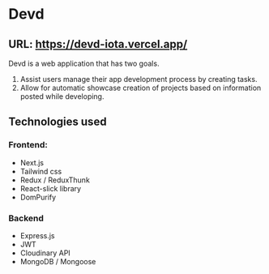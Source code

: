 # Devd

## URL: https://devd-iota.vercel.app/

Devd is a web application that has two goals.

1. Assist users manage their app development process by creating tasks.
2. Allow for automatic showcase creation of projects based on information posted while developing.

## Technologies used

### Frontend:

- Next.js
- Tailwind css
- Redux / ReduxThunk
- React-slick library
- DomPurify

### Backend

- Express.js
- JWT
- Cloudinary API
- MongoDB / Mongoose
